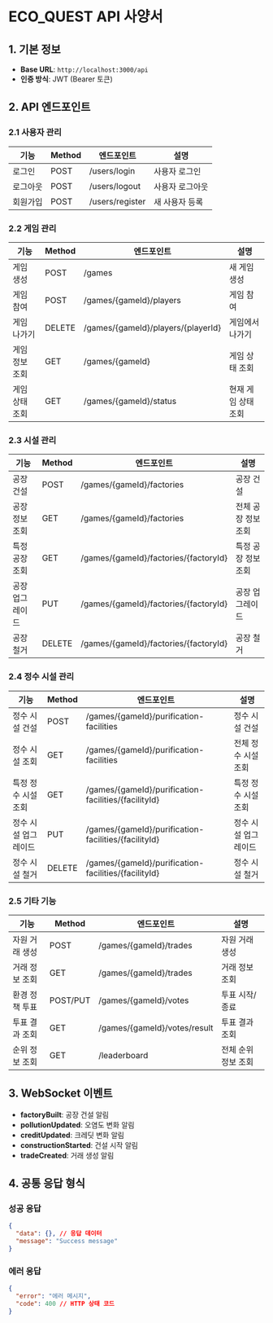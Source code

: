 # ECO_QUEST API 사양서

## 1. 기본 정보
- **Base URL**: `http://localhost:3000/api`
- **인증 방식**: JWT (Bearer 토큰)

## 2. API 엔드포인트

### 2.1 사용자 관리
| 기능 | Method | 엔드포인트 | 설명 |
|------|---------|------------|------|
| 로그인 | POST | /users/login | 사용자 로그인 |
| 로그아웃 | POST | /users/logout | 사용자 로그아웃 |
| 회원가입 | POST | /users/register | 새 사용자 등록 |

### 2.2 게임 관리
| 기능 | Method | 엔드포인트 | 설명 |
|------|---------|------------|------|
| 게임 생성 | POST | /games | 새 게임 생성 |
| 게임 참여 | POST | /games/{gameId}/players | 게임 참여 |
| 게임 나가기 | DELETE | /games/{gameId}/players/{playerId} | 게임에서 나가기 |
| 게임 정보 조회 | GET | /games/{gameId} | 게임 상태 조회 |
| 게임 상태 조회 | GET | /games/{gameId}/status | 현재 게임 상태 조회 |

### 2.3 시설 관리
| 기능 | Method | 엔드포인트 | 설명 |
|------|---------|------------|------|
| 공장 건설 | POST | /games/{gameId}/factories | 공장 건설 |
| 공장 정보 조회 | GET | /games/{gameId}/factories | 전체 공장 정보 조회 |
| 특정 공장 조회 | GET | /games/{gameId}/factories/{factoryId} | 특정 공장 정보 조회 |
| 공장 업그레이드 | PUT | /games/{gameId}/factories/{factoryId} | 공장 업그레이드 |
| 공장 철거 | DELETE | /games/{gameId}/factories/{factoryId} | 공장 철거 |

### 2.4 정수 시설 관리
| 기능 | Method | 엔드포인트 | 설명 |
|------|---------|------------|------|
| 정수 시설 건설 | POST | /games/{gameId}/purification-facilities | 정수 시설 건설 |
| 정수 시설 조회 | GET | /games/{gameId}/purification-facilities | 전체 정수 시설 조회 |
| 특정 정수 시설 조회 | GET | /games/{gameId}/purification-facilities/{facilityId} | 특정 정수 시설 조회 |
| 정수 시설 업그레이드 | PUT | /games/{gameId}/purification-facilities/{facilityId} | 정수 시설 업그레이드 |
| 정수 시설 철거 | DELETE | /games/{gameId}/purification-facilities/{facilityId} | 정수 시설 철거 |

### 2.5 기타 기능
| 기능 | Method | 엔드포인트 | 설명 |
|------|---------|------------|------|
| 자원 거래 생성 | POST | /games/{gameId}/trades | 자원 거래 생성 |
| 거래 정보 조회 | GET | /games/{gameId}/trades | 거래 정보 조회 |
| 환경 정책 투표 | POST/PUT | /games/{gameId}/votes | 투표 시작/종료 |
| 투표 결과 조회 | GET | /games/{gameId}/votes/result | 투표 결과 조회 |
| 순위 정보 조회 | GET | /leaderboard | 전체 순위 정보 조회 |

## 3. WebSocket 이벤트
- **factoryBuilt**: 공장 건설 알림
- **pollutionUpdated**: 오염도 변화 알림
- **creditUpdated**: 크레딧 변화 알림
- **constructionStarted**: 건설 시작 알림
- **tradeCreated**: 거래 생성 알림

## 4. 공통 응답 형식
### 성공 응답
```json
{
  "data": {}, // 응답 데이터
  "message": "Success message"
}
```

### 에러 응답
```json
{
  "error": "에러 메시지",
  "code": 400 // HTTP 상태 코드
}
```

